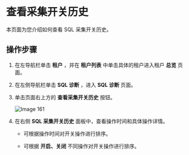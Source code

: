 查看采集开关历史
=============================

本页面为您介绍如何查看 SQL 采集开关历史。

操作步骤
-------------------------

1. 在左导航栏单击 **租户** ，并在 **租户列表** 中单击具体的租户进入租户 **总览** 页面。

2. 在左侧导航栏单击 **SQL 诊断** ，进入 **SQL 诊断** 页面。

3. 单击页面右上方的 **查看采集开关历史** 按钮。

   ![Image 161](https://obbusiness-private.oss-cn-shanghai.aliyuncs.com/doc/img/ocp/%E9%87%87%E9%9B%86%E5%BC%80%E5%85%B3%E5%8E%86%E5%8F%B21.png)

4. 在右侧 **SQL 采集开关历史** 面板中，查看操作时间和具体操作详情。

   * 可根据操作时间对开关操作进行排序。

   * 可根据 **开启、关闭** 不同操作对开关操作进行排序。

